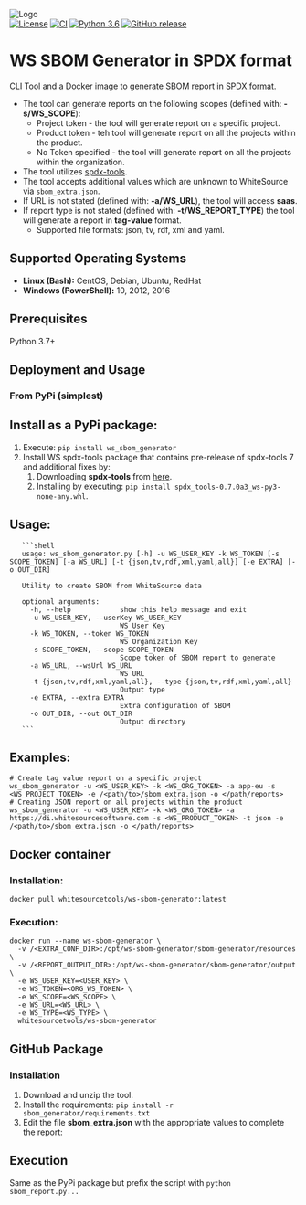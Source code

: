 ![Logo](https://whitesource-resources.s3.amazonaws.com/ws-sig-images/Whitesource_Logo_178x44.png)  
[![License](https://img.shields.io/badge/License-Apache%202.0-yellowgreen.svg)](https://opensource.org/licenses/Apache-2.0)
[![CI](https://github.com/whitesource-ps/ws-sbom-generator/actions/workflows/ci.yml/badge.svg)](https://github.com/whitesource-ps/ws-sbom-generator/actions/workflows/ci.yml)
[![Python 3.6](https://upload.wikimedia.org/wikipedia/commons/thumb/8/8c/Blue_Python_3.6%2B_Shield_Badge.svg/86px-Blue_Python_3.6%2B_Shield_Badge.svg.png)](https://www.python.org/downloads/release/python-360/)
[![GitHub release](https://img.shields.io/github/v/release/whitesource-ps/ws-sbom-generator)](https://github.com/whitesource-ps/ws-sbom-generator/releases/latest)  

# WS SBOM Generator in SPDX format 
CLI Tool and a Docker image to generate SBOM report in [SPDX format](https://spdx.org).
* The tool can generate reports on the following scopes (defined with: **-s/WS_SCOPE**):
  * Project token - the tool will generate report on a specific project.
  * Product token - teh tool will generate report on all the projects within the product.
  * No Token specified - the tool will generate report on all the projects within the organization.
* The tool utilizes [spdx-tools](https://github.com/spdx/tools).
* The tool accepts additional values which are unknown to WhiteSource via `sbom_extra.json`.
* If URL is not stated (defined with: **-a/WS_URL**), the tool will access **saas**.
* If report type is not stated (defined with: **-t/WS_REPORT_TYPE**) the tool will generate a report in **tag-value** format.  
  * Supported file formats: json, tv, rdf, xml and yaml.
## Supported Operating Systems
- **Linux (Bash):**	CentOS, Debian, Ubuntu, RedHat
- **Windows (PowerShell):**	10, 2012, 2016
## Prerequisites
Python 3.7+
## Deployment and Usage
### From PyPi (simplest)

## Install as a PyPi package:
1. Execute: `pip install ws_sbom_generator`
2. Install WS spdx-tools package that contains pre-release of spdx-tools 7 and additional fixes by: 
   1. Downloading **spdx-tools** from [here](https://github.com/whitesource-ps/ws-sbom-generator/blob/master/spdx_tools-0.7.0a3_ws-py3-none-any.whl). 
   2. Installing by executing: `pip install spdx_tools-0.7.0a3_ws-py3-none-any.whl`.
## Usage:
       ```shell
       usage: ws_sbom_generator.py [-h] -u WS_USER_KEY -k WS_TOKEN [-s SCOPE_TOKEN] [-a WS_URL] [-t {json,tv,rdf,xml,yaml,all}] [-e EXTRA] [-o OUT_DIR]
    
       Utility to create SBOM from WhiteSource data
    
       optional arguments:
         -h, --help            show this help message and exit
         -u WS_USER_KEY, --userKey WS_USER_KEY
                               WS User Key
         -k WS_TOKEN, --token WS_TOKEN
                               WS Organization Key
         -s SCOPE_TOKEN, --scope SCOPE_TOKEN
                               Scope token of SBOM report to generate
         -a WS_URL, --wsUrl WS_URL
                               WS URL
         -t {json,tv,rdf,xml,yaml,all}, --type {json,tv,rdf,xml,yaml,all}
                               Output type
         -e EXTRA, --extra EXTRA
                               Extra configuration of SBOM
         -o OUT_DIR, --out OUT_DIR
                               Output directory
       ```

## Examples:
```shell
# Create tag value report on a specific project 
ws_sbom_generator -u <WS_USER_KEY> -k <WS_ORG_TOKEN> -a app-eu -s <WS_PROJECT_TOKEN> -e /<path/to>/sbom_extra.json -o </path/reports>
# Creating JSON report on all projects within the product 
ws_sbom_generator -u <WS_USER_KEY> -k <WS_ORG_TOKEN> -a https://di.whitesourcesoftware.com -s <WS_PRODUCT_TOKEN> -t json -e /<path/to>/sbom_extra.json -o </path/reports>
```

## Docker container
### Installation:
```shell
docker pull whitesourcetools/ws-sbom-generator:latest 
 ```
### Execution:
```shell
docker run --name ws-sbom-generator \ 
  -v /<EXTRA_CONF_DIR>:/opt/ws-sbom-generator/sbom-generator/resources \ 
  -v /<REPORT_OUTPUT_DIR>:/opt/ws-sbom-generator/sbom-generator/output \
  -e WS_USER_KEY=<USER_KEY> \ 
  -e WS_TOKEN=<ORG_WS_TOKEN> \
  -e WS_SCOPE=<WS_SCOPE> \
  -e WS_URL=<WS_URL> \
  -e WS_TYPE=<WS_TYPE> \
  whitesourcetools/ws-sbom-generator 
````
## GitHub Package
### Installation 
1. Download and unzip the tool.
2. Install the requirements: `pip install -r sbom_generator/requirements.txt`
3. Edit the file **sbom_extra.json** with the appropriate values to complete the report:

## Execution
Same as the PyPi package but prefix the script with `python sbom_report.py...`
